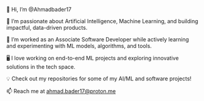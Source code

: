 👋 Hi, I’m @Ahmadbader17

👀 I’m passionate about Artificial Intelligence, Machine Learning, and building impactful, data-driven products.

🌱 I’m worked as an Associate Software Developer while actively learning and experimenting with ML models, algorithms, and tools.

🖥 I love working on end-to-end ML projects and exploring innovative solutions in the tech space.

💡 Check out my repositories for some of my AI/ML and software projects!

📫 Reach me at ahmad.bader17@proton.me

<!--- Ahmadbader17/Ahmadbader17 is a ✨ special ✨ repository because its `README.md` (this file) appears on your GitHub profile. You can click the Preview link to take a look at your changes. --->
